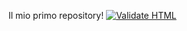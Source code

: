 Il mio primo repository! [![Validate HTML](https://github.com/Guadagnifacilionline/Guadagni.github.io/actions/workflows/html-validate.yml/badge.svg)](https://github.com/Guadagnifacilionline/Guadagni.github.io/actions/workflows/html-validate.yml)
